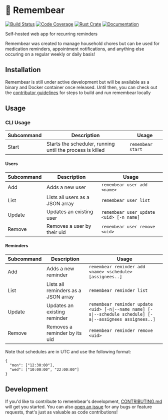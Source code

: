 # 🐻 Remembear

[![Build Status][build-badge]][build-link] [![Code Coverage][coverage-badge]][coverage-link] [![Rust Crate][crates-badge]][crates-link] [![Documentation][docs-badge]][docs-link]

Self-hosted web app for recurring reminders

Remembear was created to manage household chores but can be used for medication reminders, appointment notifications, and anything else occuring on a regular weekly or daily basis!

## Installation

Remembear is still under active development but will be available as a binary and Docker container once released. Until then, you can check out the [contributor guidelines](https://github.com/codehearts/remembear/blob/master/CONTRIBUTING.md) for steps to build and run remembear locally

## Usage

### CLI Usage


Subcommand | Description | Usage
---------- | ----------- | -----
Start | Starts the scheduler, running until the process is killed | `remembear start`

#### Users

Subcommand | Description | Usage
---------- | ----------- | -----
Add | Adds a new user | `remembear user add <name>`
List | Lists all users as a JSON array | `remembear user list`
Update | Updates an existing user | `remembear user update <uid> [-n name]`
Remove | Removes a user by their uid | `remembear user remove <uid>`

#### Reminders

Subcommand | Description | Usage
---------- | ----------- | -----
Add | Adds a new reminder | `remembear reminder add <name> <schedule> [assignees..]`
List | Lists all reminders as a JSON array | `remembear reminder list`
Update | Updates an existing reminder | `remembear reminder update <uid> [-n\|--name name] [-s\|--schedule schedule] [-a\|--assignees assignees..]`
Remove | Removes a reminder by its uid | `remembear reminder remove <uid>`

Note that schedules are in UTC and use the following format:

```
{
  "mon": ["12:30:00"],
  "wed": ["10:00:00", "22:00:00"]
}
```

## Development

If you'd like to contribute to remembear's development, [CONTRIBUTING.md](https://github.com/codehearts/remembear/blob/master/CONTRIBUTING.md) will get you started. You can also [open an issue](https://github.com/codehearts/remembear/issues/new) for any bugs or feature requests, that's just as valuable as code contributions!

[build-badge]:    https://img.shields.io/github/workflow/status/codehearts/remembear/Build/master?logo=github&logoColor=white
[build-link]:     https://github.com/codehearts/remembear/actions?query=workflow%3ABuild+branch%3Amaster
[coverage-badge]: https://img.shields.io/codecov/c/github/codehearts/remembear?logo=codecov&logoColor=white
[coverage-link]:  https://codecov.io/gh/codehearts/remembear
[crates-badge]:   https://img.shields.io/crates/v/remembear?logo=rust&logoColor=white
[crates-link]:    https://crates.io/crates/remembear
[docs-badge]:     https://docs.rs/remembear/badge.svg
[docs-link]:      https://docs.rs/remembear
